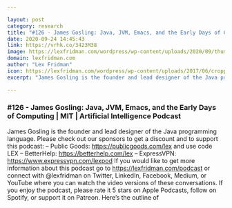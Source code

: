 ```yaml
---

layout: post
category: research
title: "#126 - James Gosling: Java, JVM, Emacs, and the Early Days of Computing"
date: 2020-09-24 14:45:43
link: https://vrhk.co/3423M38
image: https://lexfridman.com/wordpress/wp-content/uploads/2020/09/thumb_james_gosling.png
domain: lexfridman.com
author: "Lex Fridman"
icon: https://lexfridman.com/wordpress/wp-content/uploads/2017/06/cropped-lex-favicon-4-1-180x180.png
excerpt: "James Gosling is the founder and lead designer of the Java programming language. Please check out our sponsors to get a discount and to support this podcast: – Public Goods: <https://publicgoods.com/lex> and use code LEX – BetterHelp: <https://betterhelp.com/lex> – ExpressVPN: <https://www.expressvpn.com/lexpod> If you would like to get more information about this podcast go to <https://lexfridman.com/podcast> or connect with @lexfridman on Twitter, LinkedIn, Facebook, Medium, or YouTube where you can watch the video versions of these conversations. If you enjoy the podcast, please rate it 5 stars on Apple Podcasts, follow on Spotify, or support it on Patreon. Here’s the outline of"

---
```


### #126 - James Gosling: Java, JVM, Emacs, and the Early Days of Computing | MIT | Artificial Intelligence Podcast

James Gosling is the founder and lead designer of the Java programming language. Please check out our sponsors to get a discount and to support this podcast: – Public Goods: <https://publicgoods.com/lex> and use code LEX – BetterHelp: <https://betterhelp.com/lex> – ExpressVPN: <https://www.expressvpn.com/lexpod> If you would like to get more information about this podcast go to <https://lexfridman.com/podcast> or connect with @lexfridman on Twitter, LinkedIn, Facebook, Medium, or YouTube where you can watch the video versions of these conversations. If you enjoy the podcast, please rate it 5 stars on Apple Podcasts, follow on Spotify, or support it on Patreon. Here’s the outline of